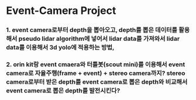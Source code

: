 # Event-Camera Project
### 1. event camera로부터 depth을 뽑아오고,  depth를 뽑은 데이터를 활용해서 pseudo lidar algorithm에 넣어서 lidar data를 가져와서 lidar data를 이용해서 3d yolo에 적용하는 방법, 
### 2. orin kit랑 event cmaera와 터틀봇(scout mini)를 이용해서 event camera로 자율주행(frame + event) + stereo camera까지? stereo camera로부터 받은 depth를 event camera로 뽑은 depth와 비교해서 event camera로 뽑은 depth를 발전시킨다? 
